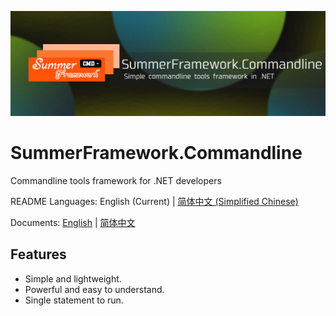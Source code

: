 ![SHOWING](./showing_image.png)
# SummerFramework.Commandline

Commandline tools framework for .NET developers

README Languages: English (Current) | [简体中文 (Simplified Chinese)](./i18n/README_zh_cn.md)

Documents: [English](./docs/en_us.md) | [简体中文](./docs/zh_cn.md)

## Features

- Simple and lightweight.
- Powerful and easy to understand.
- Single statement to run.
